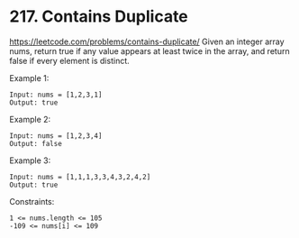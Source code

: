 # 217. Contains Duplicate
https://leetcode.com/problems/contains-duplicate/
Given an integer array nums, return true if any value appears at least twice in the array, and return false if every element is distinct.



Example 1:
```
Input: nums = [1,2,3,1]
Output: true
```
Example 2:
```
Input: nums = [1,2,3,4]
Output: false
```
Example 3:
```
Input: nums = [1,1,1,3,3,4,3,2,4,2]
Output: true
```
Constraints:
```
1 <= nums.length <= 105
-109 <= nums[i] <= 109
```
